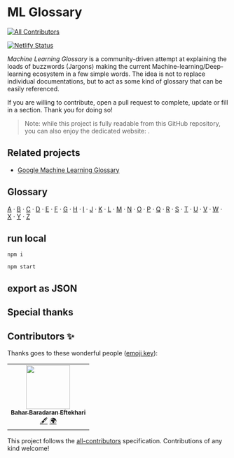 # ML Glossary
<!-- ALL-CONTRIBUTORS-BADGE:START - Do not remove or modify this section -->
[![All Contributors](https://img.shields.io/badge/all_contributors-1-orange.svg?style=flat-square)](#contributors-)
<!-- ALL-CONTRIBUTORS-BADGE:END -->

[![Netlify Status](https://api.netlify.com/api/v1/badges/ee566a27-d773-46db-9433-d9c654312215/deploy-status)](https://app.netlify.com/sites/ml-glossary-fa/deploys)

*Machine Learning Glossary* is a community-driven attempt at explaining the loads of buzzwords (Jargons) making the current Machine-learning/Deep-learning ecosystem in a few simple words. The idea is not to replace individual documentations, but to act as some kind of glossary that can be easily referenced.

If you are willing to contribute, open a pull request to complete, update or fill in a section. Thank you for doing so!

> Note: while this project is fully readable from this GitHub repository, you can also enjoy the dedicated website: []().

## Related projects

* [Google Machine Learning Glossary](https://developers.google.com/machine-learning/glossary)

## Glossary

[A](#a) ·
[B](#b) ·
[C](#c) ·
[D](#d) ·
[E](#e) ·
[F](#f) ·
[G](#g) ·
[H](#h) ·
[I](#i) ·
[J](#j) ·
[K](#k) ·
[L](#l) ·
[M](#m) ·
[N](#n) ·
[O](#o) ·
[P](#p) ·
[Q](#q) ·
[R](#r) ·
[S](#s) ·
[T](#t) ·
[U](#u) ·
[V](#v) ·
[W](#w) ·
[X](#x) ·
[Y](#y) ·
[Z](#z)

## run local

```
npm i
```
```
npm start
```

## export as JSON

## Special thanks

## Contributors ✨

Thanks goes to these wonderful people ([emoji key](https://allcontributors.org/docs/en/emoji-key)):

<!-- ALL-CONTRIBUTORS-LIST:START - Do not remove or modify this section -->
<!-- prettier-ignore-start -->
<!-- markdownlint-disable -->
<table>
  <tr>
    <td align="center"><a href="https://github.com/bahar3474"><img src="https://avatars1.githubusercontent.com/u/48449058?v=4" width="100px;" alt=""/><br /><sub><b>Bahar Baradaran Eftekhari</b></sub></a><br /><a href="#content-bahar3474" title="Content">🖋</a> <a href="#translation-bahar3474" title="Translation">🌍</a></td>
  </tr>
</table>

<!-- markdownlint-enable -->
<!-- prettier-ignore-end -->
<!-- ALL-CONTRIBUTORS-LIST:END -->

This project follows the [all-contributors](https://github.com/all-contributors/all-contributors) specification. Contributions of any kind welcome!